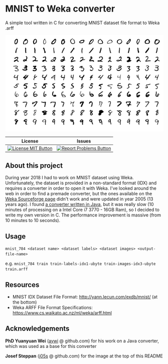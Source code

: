 # MNIST to Weka converter

A simple tool written in C for converting MNIST dataset file format to Weka .arff

![MNIST image](README.md_images/MnistExamples.png)

|License|Issues|
|---------|----------|
| [![License MIT Button](https://img.shields.io/badge/License-MIT-green.svg)](https://github.com/subwave07/MNIST-Weka/blob/master/LICENSE) | [![Report Problems Button](https://img.shields.io/badge/Report-Problems-red.svg)](https://github.com/subwave07/MNIST-Weka/issues)|

## About this project
During year 2018 I had to work on MNIST dataset using Weka. Unfortunately, the dataset is provided in a non-standard format (IDX) and requires a converter in order to open it with Weka. I've looked around the web in order to find a premade converter, but the ones available on the [Weka Sourceforge page](https://sourceforge.net/projects/weka/files/datasets/MNIST/) didn't work and were updated in year 2005 (13 years ago).
I found [a converter written in Java](https://github.com/aywi/hdr-mnist-weka/blob/master/src/hdr/mnist/weka/MNISTPreprocessing.java), but it was really slow (10 minutes of processing on a Intel Core i7 3770 - 16GB Ram), so I decided to write my own version in C. The performance improvement is massive (from 10 minutes to 10 seconds).

## Usage
`mnist_784 <dataset name> <dataset labels> <dataset images> <output-file-name>`

e.g. `mnist_784 train train-labels-idx1-ubyte train-images-idx3-ubyte train.arff`

## Resources

* MNIST IDX Dataset File Format: http://yann.lecun.com/exdb/mnist/ (at the bottom)
* Weka ARFF File Format Specifications: https://www.cs.waikato.ac.nz/ml/weka/arff.html

## Acknowledgements

**PhD Yuanyuan Wei** ([aywi](https://github.com/aywi) @ github.com) for his work on a Java converter, which was used as a base for this converter

**Josef Steppan** ([j05s](https://github.com/j05t) @ github.com) for the image at the top of this README

